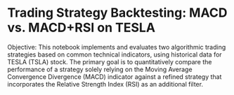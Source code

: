 # Trading Strategy Backtesting: MACD vs. MACD+RSI on TESLA

Objective: This notebook implements and evaluates two algorithmic trading strategies based on common technical indicators, using historical data for TESLA (TSLA) stock. The primary goal is to quantitatively compare the performance of a strategy solely relying on the Moving Average Convergence Divergence (MACD) indicator against a refined strategy that incorporates the Relative Strength Index (RSI) as an additional filter.
